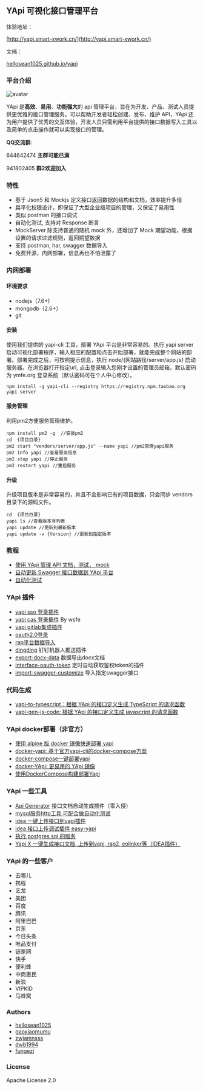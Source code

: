 ## YApi  可视化接口管理平台

体验地址：

[http://yapi.smart-xwork.cn/](http://yapi.smart-xwork.cn/)

文档：
<p><a target="_blank" href="https://hellosean1025.github.io/yapi">hellosean1025.github.io/yapi</a></p>

### 平台介绍
![avatar](yapi-base-flow.jpg)

YApi 是<strong>高效</strong>、<strong>易用</strong>、<strong>功能强大</strong>的 api 管理平台，旨在为开发、产品、测试人员提供更优雅的接口管理服务。可以帮助开发者轻松创建、发布、维护 API，YApi 还为用户提供了优秀的交互体验，开发人员只需利用平台提供的接口数据写入工具以及简单的点击操作就可以实现接口的管理。

**QQ交流群**:

644642474 **主群可能已满**

941802405 **群2欢迎加入**

### 特性
*  基于 Json5 和 Mockjs 定义接口返回数据的结构和文档，效率提升多倍
*  扁平化权限设计，即保证了大型企业级项目的管理，又保证了易用性
*  类似 postman 的接口调试
*  自动化测试, 支持对 Response 断言
*  MockServer 除支持普通的随机 mock 外，还增加了 Mock 期望功能，根据设置的请求过滤规则，返回期望数据
*  支持 postman, har, swagger 数据导入
*  免费开源，内网部署，信息再也不怕泄露了

### 内网部署
#### 环境要求
* nodejs（7.6+)
* mongodb（2.6+）
* git
#### 安装
使用我们提供的 yapi-cli 工具，部署 YApi 平台是非常容易的。执行 yapi server 启动可视化部署程序，输入相应的配置和点击开始部署，就能完成整个网站的部署。部署完成之后，可按照提示信息，执行 node/{网站路径/server/app.js} 启动服务器。在浏览器打开指定url, 点击登录输入您刚才设置的管理员邮箱，默认密码为 ymfe.org 登录系统（默认密码可在个人中心修改）。

    npm install -g yapi-cli --registry https://registry.npm.taobao.org
    yapi server 
    
#### 服务管理
利用pm2方便服务管理维护。

    npm install pm2 -g  //安装pm2
    cd  {项目目录}
    pm2 start "vendors/server/app.js" --name yapi //pm2管理yapi服务
    pm2 info yapi //查看服务信息
    pm2 stop yapi //停止服务
    pm2 restart yapi //重启服务

#### 升级
升级项目版本是非常容易的，并且不会影响已有的项目数据，只会同步 vendors 目录下的源码文件。
    
    cd  {项目目录}
    yapi ls //查看版本号列表
    yapi update //更新到最新版本
    yapi update -v {Version} //更新到指定版本
    
### 教程
* [使用 YApi 管理 API 文档，测试， mock](https://juejin.im/post/5acc879f6fb9a028c42e8822)
* [自动更新 Swagger 接口数据到 YApi 平台](https://juejin.im/post/5af500e251882567096140dd)
* [自动化测试](https://juejin.im/post/5a388892f265da430e4f4681)

### YApi 插件
* [yapi sso 登录插件](https://github.com/YMFE/yapi-plugin-qsso)
* [yapi cas 登录插件](https://github.com/wsfe/yapi-plugin-cas) By wsfe
* [yapi gitlab集成插件](https://github.com/cyj0122/yapi-plugin-gitlab)
* [oauth2.0登录](https://github.com/xwxsee2014/yapi-plugin-oauth2)
* [rap平台数据导入](https://github.com/wxxcarl/yapi-plugin-import-rap)
* [dingding](https://github.com/zgs225/yapi-plugin-dding) 钉钉机器人推送插件
* [export-docx-data](https://github.com/inceptiongt/Yapi-plugin-export-docx-data) 数据导出docx文档
* [interface-oauth-token](https://github.com/shouldnotappearcalm/yapi-plugin-interface-oauth2-token) 定时自动获取鉴权token的插件
* [import-swagger-customize](https://github.com/follow-my-heart/yapi-plugin-import-swagger-customize) 导入指定swagger接口

### 代码生成
* [yapi-to-typescript：根据 YApi 的接口定义生成 TypeScript 的请求函数](https://github.com/fjc0k/yapi-to-typescript)
* [yapi-gen-js-code: 根据 YApi 的接口定义生成 javascript 的请求函数](https://github.com/hellosean1025/yapi-gen-js-code)

### YApi docker部署（非官方）
* [使用 alpine 版 docker 镜像快速部署 yapi](https://www.jianshu.com/p/a97d2efb23c5)
* [docker-yapi: 基于官方yapi-cli的docker-compose方案](https://github.com/Ryan-Miao/docker-yapi)
* [docker-compose一键部署yapi](https://github.com/jinfeijie/yapi)
* [docker-YApi: 更易用的 YApi 镜像](https://github.com/fjc0k/docker-YApi)
* [使用DockerCompose构建部署Yapi](https://github.com/MyHerux/daily-code/blob/master/Program/%E5%B7%A5%E5%85%B7%E7%AF%87/Yapi/%E4%BD%BF%E7%94%A8DockerCompose%E6%9E%84%E5%BB%BA%E9%83%A8%E7%BD%B2Yapi.md)

### YApi 一些工具
* [Api Generator](https://github.com/Forgus/api-generator) 接口文档自动生成插件（零入侵）
* [mysql服务http工具,可配合做自动化测试](https://github.com/hellosean1025/http-mysql-server)
* [idea 一键上传接口到yapi插件](https://github.com/diwand/YapiIdeaUploadPlugin)
* [idea 接口上传调试插件 easy-yapi](https://easyyapi.com/)
* [执行 postgres sql 的服务](https://github.com/shouldnotappearcalm/http-postgres-server)
* [Yapi X 一键生成接口文档, 上传到yapi, rap2, eolinker等（IDEA插件）](https://github.com/jetplugins/yapix)

### YApi 的一些客户
* 去哪儿
* 携程
* 艺龙 
* 美团
* 百度
* 腾讯
* 阿里巴巴
* 京东
* 今日头条
* 唯品支付 
* 链家网
* 快手
* 便利蜂
* 中商惠民
* 新浪
* VIPKID
* 马蜂窝

### Authors
* [hellosean1025](https://github.com/hellosean1025)
* [gaoxiaomumu](https://github.com/gaoxiaomumu)
* [zwjamnsss](https://github.com/amnsss)
* [dwb1994](https://github.com/dwb1994)
* [fungezi](https://github.com/fungezi)


### License
Apache License 2.0


